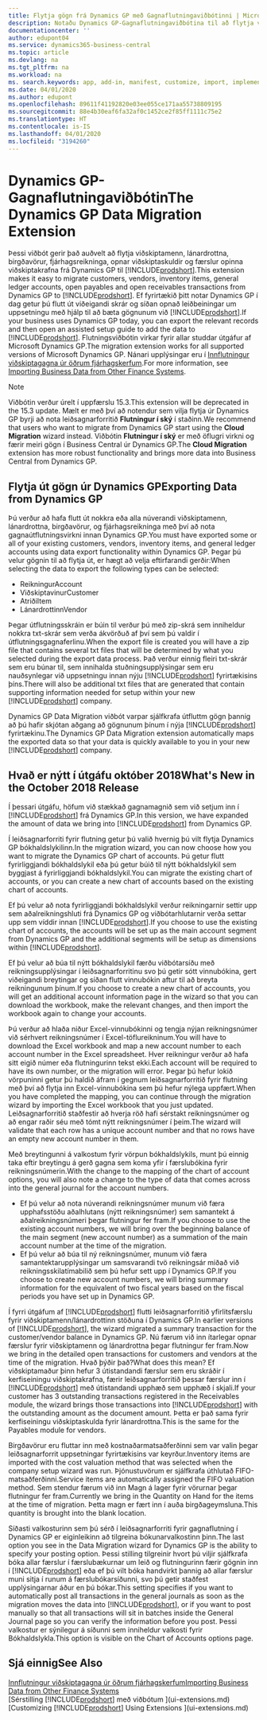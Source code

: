 ```yaml
---
title: Flytja gögn frá Dynamics GP með Gagnaflutningaviðbótinni | Microsoft Docs
description: Notaðu Dynamics GP-Gagnaflutningaviðbótina til að flytja viðskiptamenn, lánardrottna, birgðavörur, fjárhagsreikninga, opnar viðskiptaskuldir og opnar viðskiptakröfur færslur frá Dynamics GP til Business Central.
documentationcenter: ''
author: edupont04
ms.service: dynamics365-business-central
ms.topic: article
ms.devlang: na
ms.tgt_pltfrm: na
ms.workload: na
ms. search.keywords: app, add-in, manifest, customize, import, implement
ms.date: 04/01/2020
ms.author: edupont
ms.openlocfilehash: 89611f41192820e03ee055ce171aa55738809195
ms.sourcegitcommit: 88e4b30eaf6fa32af0c1452ce2f85ff1111c75e2
ms.translationtype: HT
ms.contentlocale: is-IS
ms.lasthandoff: 04/01/2020
ms.locfileid: "3194260"
---
```

# <a name="the-dynamics-gp-data-migration-extension"></a><span data-ttu-id="84765-103">Dynamics GP-Gagnaflutningaviðbótin</span><span class="sxs-lookup"><span data-stu-id="84765-103">The Dynamics GP Data Migration Extension</span></span> 
<span data-ttu-id="84765-104">Þessi viðbót gerir það auðvelt að flytja viðskiptamenn, lánardrottna, birgðavörur, fjárhagsreikninga, opnar viðskiptaskuldir og færslur opinna viðskiptakrafna frá Dynamics GP til [!INCLUDE[prodshort](includes/prodshort.md)].</span><span class="sxs-lookup"><span data-stu-id="84765-104">This extension makes it easy to migrate customers, vendors, inventory items, general ledger accounts, open payables and open receivables transactions from Dynamics GP to [!INCLUDE[prodshort](includes/prodshort.md)].</span></span> <span data-ttu-id="84765-105">Ef fyrirtækið þitt notar Dynamics GP í dag getur þú flutt út viðeigandi skrár og síðan opnað leiðbeiningar um uppsetningu með hjálp til að bæta gögnunum við [!INCLUDE[prodshort](includes/prodshort.md)].</span><span class="sxs-lookup"><span data-stu-id="84765-105">If your business uses Dynamics GP today, you can export the relevant records and then open an assisted setup guide to add the data to [!INCLUDE[prodshort](includes/prodshort.md)].</span></span> <span data-ttu-id="84765-106">Flutningsviðbótin virkar fyrir allar studdar útgáfur af Microsoft Dynamics GP.</span><span class="sxs-lookup"><span data-stu-id="84765-106">The migration extension works for all supported versions of Microsoft Dynamics GP.</span></span> <span data-ttu-id="84765-107">Nánari upplýsingar eru í [Innflutningur viðskiptagagna úr öðrum fjárhagskerfum](across-import-data-configuration-packages.md).</span><span class="sxs-lookup"><span data-stu-id="84765-107">For more information, see [Importing Business Data from Other Finance Systems](across-import-data-configuration-packages.md).</span></span>

> [!NOTE]
>  <span data-ttu-id="84765-108">Viðbótin verður úrelt í uppfærslu 15.3.</span><span class="sxs-lookup"><span data-stu-id="84765-108">This extension will be deprecated in the 15.3 update.</span></span> <span data-ttu-id="84765-109">Mælt er með því að notendur sem vilja flytja úr Dynamics GP byrji að nota leiðsagnarforritið **Flutningur í ský** í staðinn.</span><span class="sxs-lookup"><span data-stu-id="84765-109">We recommend that users who want to migrate from Dynamics GP start using the **Cloud Migration** wizard instead.</span></span> <span data-ttu-id="84765-110">Viðbótin **Flutningur í ský** er með öflugri virkni og færir meiri gögn í Business Central úr Dynamics GP.</span><span class="sxs-lookup"><span data-stu-id="84765-110">The **Cloud Migration** extension has more robust functionality and brings more data into Business Central from Dynamics GP.</span></span>

## <a name="exporting-data-from-dynamics-gp"></a><span data-ttu-id="84765-111">Flytja út gögn úr Dynamics GP</span><span class="sxs-lookup"><span data-stu-id="84765-111">Exporting Data from Dynamics GP</span></span>
<span data-ttu-id="84765-112">Þú verður að hafa flutt út nokkra eða alla núverandi viðskiptamenn, lánardrottna, birgðavörur, og fjárhagsreikninga með því að nota gagnaútflutningsvirkni innan Dynamics GP.</span><span class="sxs-lookup"><span data-stu-id="84765-112">You must have exported some or all of your existing customers, vendors, inventory items, and general ledger accounts using data export functionality within Dynamics GP.</span></span> <span data-ttu-id="84765-113">Þegar þú velur gögnin til að flytja út, er hægt að velja eftirfarandi gerðir:</span><span class="sxs-lookup"><span data-stu-id="84765-113">When selecting the data to export the following types can be selected:</span></span>

* <span data-ttu-id="84765-114">Reikningur</span><span class="sxs-lookup"><span data-stu-id="84765-114">Account</span></span>  
* <span data-ttu-id="84765-115">Viðskiptavinur</span><span class="sxs-lookup"><span data-stu-id="84765-115">Customer</span></span>  
* <span data-ttu-id="84765-116">Atriði</span><span class="sxs-lookup"><span data-stu-id="84765-116">Item</span></span>  
* <span data-ttu-id="84765-117">Lánardrottinn</span><span class="sxs-lookup"><span data-stu-id="84765-117">Vendor</span></span>  

<span data-ttu-id="84765-118">Þegar útflutningsskráin er búin til verður þú með zip-skrá sem inniheldur nokkra txt-skrár sem verða ákvörðuð af því sem þú valdir í útflutningsgagnaferlinu.</span><span class="sxs-lookup"><span data-stu-id="84765-118">When the export file is created you will have a zip file that contains several txt files that will be determined by what you selected during the export data process.</span></span>  <span data-ttu-id="84765-119">Það verður einnig fleiri txt-skrár sem eru búnar til, sem innihalda stuðningsupplýsingar sem eru nauðsynlegar við uppsetningu innan nýju [!INCLUDE[prodshort](includes/prodshort.md)] fyrirtækisins þíns.</span><span class="sxs-lookup"><span data-stu-id="84765-119">There will also be additional txt files that are generated that contain supporting information needed for setup within your new [!INCLUDE[prodshort](includes/prodshort.md)] company.</span></span>

<span data-ttu-id="84765-120">Dynamics GP Data Migration viðbót varpar sjálfkrafa útfluttm gögn þannig að þú hafir skjótan aðgang að gögnunum þínum í nýja [!INCLUDE[prodshort](includes/prodshort.md)] fyrirtækinu.</span><span class="sxs-lookup"><span data-stu-id="84765-120">The Dynamics GP Data Migration extension automatically maps the exported data so that your data is quickly available to you in your new [!INCLUDE[prodshort](includes/prodshort.md)] company.</span></span>

## <a name="whats-new-in-the-october-2018-release"></a><span data-ttu-id="84765-121">Hvað er nýtt í útgáfu október 2018</span><span class="sxs-lookup"><span data-stu-id="84765-121">What's New in the October 2018 Release</span></span>

<span data-ttu-id="84765-122">Í þessari útgáfu, höfum við stækkað gagnamagnið sem við setjum inn í [!INCLUDE[prodshort](includes/prodshort.md)] frá Dynamics GP.</span><span class="sxs-lookup"><span data-stu-id="84765-122">In this version, we have expanded the amount of data we bring into [!INCLUDE[prodshort](includes/prodshort.md)] from Dynamics GP.</span></span>

<span data-ttu-id="84765-123">Í leiðsagnarforriti fyrir flutning getur þú valið hvernig þú vilt flytja Dynamics GP bókhaldslykilinn.</span><span class="sxs-lookup"><span data-stu-id="84765-123">In the migration wizard, you can now choose how you want to migrate the Dynamics GP chart of accounts.</span></span> <span data-ttu-id="84765-124">Þú getur flutt fyrirliggjandi bókhaldslykil eða þú getur búið til nýtt bókhaldslykil sem byggjast á fyrirliggjandi bókhaldslykil.</span><span class="sxs-lookup"><span data-stu-id="84765-124">You can migrate the existing chart of accounts, or you can create a new chart of accounts based on the existing chart of accounts.</span></span>  

<span data-ttu-id="84765-125">Ef þú velur að nota fyrirliggjandi bókhaldslykil verður reikningarnir settir upp sem aðalreikningshluti frá Dynamics GP og viðbótarhlutarnir verða settar upp sem víddir innan [!INCLUDE[prodshort](includes/prodshort.md)].</span><span class="sxs-lookup"><span data-stu-id="84765-125">If you choose to use the existing chart of accounts, the accounts will be set up as the main account segment from Dynamics GP and the additional segments will be setup as dimensions within [!INCLUDE[prodshort](includes/prodshort.md)].</span></span>  

<span data-ttu-id="84765-126">Ef þú velur að búa til nýtt bókhaldslykil færðu viðbótarsíðu með reikningsupplýsingar í leiðsagnarforritinu svo þú getir sótt vinnubókina, gert viðeigandi breytingar og síðan flutt vinnubókin aftur til að breyta reikningunum þínum.</span><span class="sxs-lookup"><span data-stu-id="84765-126">If you choose to create a new chart of accounts, you will get an additional account information page in the wizard so that you can download the workbook, make the relevant changes, and then import the workbook again to change your accounts.</span></span>  

<span data-ttu-id="84765-127">Þú verður að hlaða niður Excel-vinnubókinni og tengja nýjan reikningsnúmer við sérhvert reikningsnúmer í Excel-töflureikninum.</span><span class="sxs-lookup"><span data-stu-id="84765-127">You will have to download the Excel workbook and map a new account number to each account number in the Excel spreadsheet.</span></span> <span data-ttu-id="84765-128">Hver reikningur verður að hafa sitt eigið númer eða flutningurinn tekst ekki.</span><span class="sxs-lookup"><span data-stu-id="84765-128">Each account will be required to have its own number, or the migration will error.</span></span> <span data-ttu-id="84765-129">Þegar þú hefur lokið vörpuninni getur þú haldið áfram í gegnum leiðsagnarforritið fyrir flutning með því að flytja inn Excel-vinnubókina sem þú hefur nýlega uppfært.</span><span class="sxs-lookup"><span data-stu-id="84765-129">When you have completed the mapping, you can continue through the migration wizard by importing the Excel workbook that you just updated.</span></span> <span data-ttu-id="84765-130">Leiðsagnarforritið staðfestir að hverja röð hafi sérstakt reikningsnúmer og að engar raðir séu með tómt nýtt reikningsnúmer í þeim.</span><span class="sxs-lookup"><span data-stu-id="84765-130">The wizard will validate that each row has a unique account number and that no rows have an empty new account number in them.</span></span>  

<span data-ttu-id="84765-131">Með breytingunni á valkostum fyrir vörpun bókhaldslykils, munt þú einnig taka eftir breytingu á gerð gagna sem koma yfir í færslubókina fyrir reikningsnúmerin.</span><span class="sxs-lookup"><span data-stu-id="84765-131">With the change to the mapping of the chart of account options, you will also note a change to the type of data that comes across into the general journal for the account numbers.</span></span>  

- <span data-ttu-id="84765-132">Ef þú velur að nota núverandi reikningsnúmer munum við færa upphafsstöðu aðalhlutans (nýtt reikningsnúmer) sem samantekt á aðalreikningsnúmeri þegar flutningur fer fram.</span><span class="sxs-lookup"><span data-stu-id="84765-132">If you choose to use the existing account numbers, we will bring over the beginning balance of the main segment (new account number) as a summation of the main account number at the time of the migration.</span></span>  
- <span data-ttu-id="84765-133">Ef þú velur að búa til ný reikningsnúmer, munum við færa samantektarupplýsingar um samsvarandi tvö reikningsár miðað við reikningsskilatímabilið sem þú hefur sett upp í Dynamics GP.</span><span class="sxs-lookup"><span data-stu-id="84765-133">If you choose to create new account numbers, we will bring summary information for the equivalent of two fiscal years based on the fiscal periods you have set up in Dynamics GP.</span></span>

<span data-ttu-id="84765-134">Í fyrri útgáfum af [!INCLUDE[prodshort](includes/prodshort.md)] flutti leiðsagnarforritið yfirlitsfærslu fyrir viðskiptamenn/lánardrottinn stöðuna í Dynamics GP.</span><span class="sxs-lookup"><span data-stu-id="84765-134">In earlier versions of [!INCLUDE[prodshort](includes/prodshort.md)], the wizard migrated a summary transaction for the customer/vendor balance in Dynamics GP.</span></span> <span data-ttu-id="84765-135">Nú færum við inn ítarlegar opnar færslur fyrir viðskiptamenn og lánardrottna þegar flutningur fer fram.</span><span class="sxs-lookup"><span data-stu-id="84765-135">Now we bring in the detailed open transactions for customers and vendors at the time of the migration.</span></span> <span data-ttu-id="84765-136">Hvað þýðir það?</span><span class="sxs-lookup"><span data-stu-id="84765-136">What does this mean?</span></span> <span data-ttu-id="84765-137">Ef viðskiptamaður þinn hefur 3 útistandandi færslur sem eru skráðir í kerfiseiningu viðskiptakrafna, færir leiðsagnarforritið þessar færslur inn í [!INCLUDE[prodshort](includes/prodshort.md)] með útistandandi upphæð sem upphæð í skjali.</span><span class="sxs-lookup"><span data-stu-id="84765-137">If your customer has 3 outstanding transactions registered in the Receivables module, the wizard brings those transactions into [!INCLUDE[prodshort](includes/prodshort.md)] with the outstanding amount as the document amount.</span></span> <span data-ttu-id="84765-138">Þetta er það sama fyrir kerfiseiningu viðskiptaskulda fyrir lánardrottna.</span><span class="sxs-lookup"><span data-stu-id="84765-138">This is the same for the Payables module for vendors.</span></span>  

<span data-ttu-id="84765-139">Birgðavörur eru fluttar inn með kostnaðarmatsaðferðinni sem var valin þegar leiðsagnarforrit uppsetningar fyrirtækisins var keyrður.</span><span class="sxs-lookup"><span data-stu-id="84765-139">Inventory items are imported with the cost valuation method that was selected when the company setup wizard was run.</span></span> <span data-ttu-id="84765-140">Þjónustuvörum er sjálfkrafa úthlutað FIFO-matsaðferðinni.</span><span class="sxs-lookup"><span data-stu-id="84765-140">Service items are automatically assigned the FIFO valuation method.</span></span> <span data-ttu-id="84765-141">Sem stendur færum við inn Magn á lager fyrir vörurnar þegar flutningur fer fram.</span><span class="sxs-lookup"><span data-stu-id="84765-141">Currently we bring in the Quantity on Hand for the items at the time of migration.</span></span>  <span data-ttu-id="84765-142">Þetta magn er fært inn í auða birgðageymsluna.</span><span class="sxs-lookup"><span data-stu-id="84765-142">This quantity is brought into the blank location.</span></span>  

<span data-ttu-id="84765-143">Síðasti valkosturinn sem þú sérð í leiðsagnarforriti fyrir gagnaflutning í Dynamics GP er eiginleikinn að tilgreina bókunarvalkostinn þinn.</span><span class="sxs-lookup"><span data-stu-id="84765-143">The last option you see in the Data Migration wizard for Dynamics GP is the ability to specify your posting option.</span></span> <span data-ttu-id="84765-144">Þessi stilling tilgreinir hvort þú viljir sjálfkrafa bóka allar færslur í færslubækurnar um leið og flutningurinn færir gögnin inn í [!INCLUDE[prodshort](includes/prodshort.md)] eða ef þú vilt bóka handvirkt þannig að allar færslur muni sitja í runum á færslubókarsíðunni, svo þú getir staðfest upplýsingarnar áður en þú bókar.</span><span class="sxs-lookup"><span data-stu-id="84765-144">This setting specifies if you want to automatically post all transactions in the general journals as soon as the migration moves the data into [!INCLUDE[prodshort](includes/prodshort.md)], or if you want to post manually so that all transactions will sit in batches inside the General Journal page so you can verify the information before you post.</span></span> <span data-ttu-id="84765-145">Þessi valkostur er sýnilegur á síðunni sem inniheldur valkosti fyrir Bókhaldslykla.</span><span class="sxs-lookup"><span data-stu-id="84765-145">This option is visible on the Chart of Accounts options page.</span></span>


## <a name="see-also"></a><span data-ttu-id="84765-146">Sjá einnig</span><span class="sxs-lookup"><span data-stu-id="84765-146">See Also</span></span>
[<span data-ttu-id="84765-147">Innflutningur viðskiptagagna úr öðrum fjárhagskerfum</span><span class="sxs-lookup"><span data-stu-id="84765-147">Importing Business Data from Other Finance Systems</span></span>](across-import-data-configuration-packages.md)  
<span data-ttu-id="84765-148">[Sérstilling [!INCLUDE[prodshort](includes/prodshort.md)] með viðbótum ](ui-extensions.md)</span><span class="sxs-lookup"><span data-stu-id="84765-148">[Customizing [!INCLUDE[prodshort](includes/prodshort.md)] Using Extensions ](ui-extensions.md)</span></span>  
